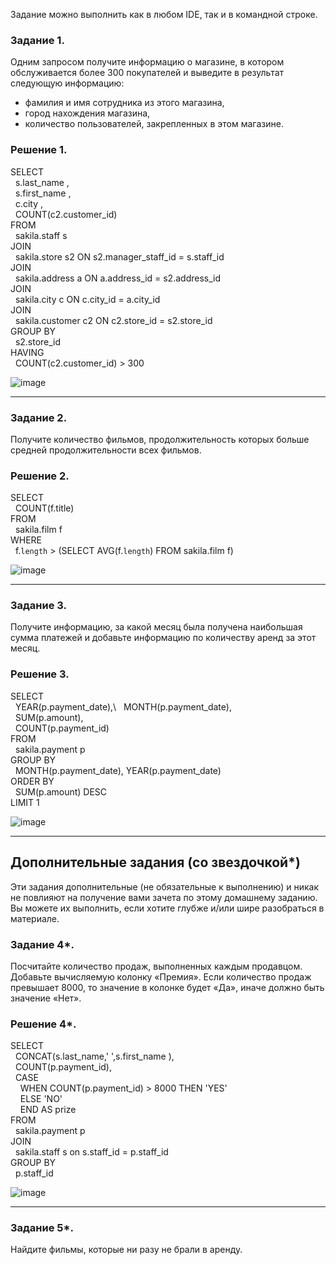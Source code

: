Задание можно выполнить как в любом IDE, так и в командной строке.

### Задание 1.

Одним запросом получите информацию о магазине, в котором обслуживается более 300 покупателей и выведите в результат следующую информацию: 
- фамилия и имя сотрудника из этого магазина,
- город нахождения магазина,
- количество пользователей, закрепленных в этом магазине.

### Решение 1.


SELECT \
&nbsp;&nbsp;s.last_name ,\
&nbsp;&nbsp;s.first_name ,\
&nbsp;&nbsp;c.city ,\
&nbsp;&nbsp;COUNT(c2.customer_id)\
FROM\
&nbsp;&nbsp;sakila.staff s\
JOIN\
&nbsp;&nbsp;sakila.store s2 ON s2.manager_staff_id = s.staff_id \
JOIN\
&nbsp;&nbsp;sakila.address a ON a.address_id = s2.address_id \
JOIN \
&nbsp;&nbsp;sakila.city c ON c.city_id = a.city_id \
JOIN\
&nbsp;&nbsp;sakila.customer c2 ON c2.store_id = s2.store_id \
GROUP BY\
&nbsp;&nbsp;s2.store_id \
HAVING\
&nbsp;&nbsp;COUNT(c2.customer_id) > 300
  
![image](https://user-images.githubusercontent.com/103321705/181110449-594e5a14-1791-4e67-96a7-8b6c9d7287b5.png)
 

---

### Задание 2.

Получите количество фильмов, продолжительность которых больше средней продолжительности всех фильмов.

### Решение 2.

SELECT\
&nbsp;&nbsp;COUNT(f.title)\
FROM\
&nbsp;&nbsp;sakila.film f\
WHERE\
&nbsp;&nbsp;f.`length` > (SELECT AVG(f.`length`) FROM sakila.film f)
  
![image](https://user-images.githubusercontent.com/103321705/181113079-be4b863f-f4c1-4385-a32f-f6f945ccc995.png)
  
---


### Задание 3.

Получите информацию, за какой месяц была получена наибольшая сумма платежей и добавьте информацию по количеству аренд за этот месяц.

### Решение 3.

SELECT\
&nbsp;&nbsp;YEAR(p.payment_date),\ 
&nbsp;&nbsp;MONTH(p.payment_date), \
&nbsp;&nbsp;SUM(p.amount), \
&nbsp;&nbsp;COUNT(p.payment_id)\
FROM \
&nbsp;&nbsp;sakila.payment p \
GROUP BY \
&nbsp;&nbsp;MONTH(p.payment_date), YEAR(p.payment_date)\
ORDER BY\
&nbsp;&nbsp;SUM(p.amount) DESC \
LIMIT 1

![image](https://user-images.githubusercontent.com/103321705/181115459-1d3dcf30-5fde-44f8-8271-042c13e47422.png)

---

## Дополнительные задания (со звездочкой*)
Эти задания дополнительные (не обязательные к выполнению) и никак не повлияют на получение вами зачета по этому домашнему заданию. Вы можете их выполнить, если хотите глубже и/или шире разобраться в материале.

### Задание 4*.

Посчитайте количество продаж, выполненных каждым продавцом. Добавьте вычисляемую колонку «Премия». Если количество продаж превышает 8000, то значение в колонке будет «Да», 
иначе должно быть значение «Нет».

### Решение 4*.

SELECT\
&nbsp;&nbsp;CONCAT(s.last_name,' ',s.first_name ),\
&nbsp;&nbsp;COUNT(p.payment_id),\
&nbsp;&nbsp;CASE\
&nbsp;&nbsp;&nbsp;&nbsp;WHEN COUNT(p.payment_id) > 8000 THEN 'YES'\
&nbsp;&nbsp;&nbsp;&nbsp;ELSE 'NO'\
&nbsp;&nbsp;&nbsp;&nbsp;END AS prize\
FROM\
&nbsp;&nbsp;sakila.payment p \
JOIN\
&nbsp;&nbsp;sakila.staff s on s.staff_id = p.staff_id \
GROUP BY\
&nbsp;&nbsp;p.staff_id 

![image](https://user-images.githubusercontent.com/103321705/181117746-2be91544-637e-4cbe-aa07-bf2b9842f876.png)

---

### Задание 5*.

Найдите фильмы, которые ни разу не брали в аренду.
